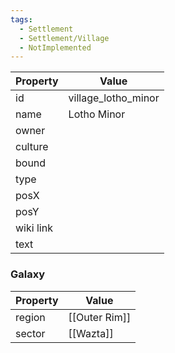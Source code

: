 ```yaml
---
tags:
  - Settlement
  - Settlement/Village
  - NotImplemented
---
```


| Property  | Value               |
| --------- | ------------------- |
| id        | village_lotho_minor |
| name      | Lotho Minor         |
| owner     |                     |
| culture   |                     |
| bound     |                     |
| type      |                     |
| posX      |                     |
| posY      |                     |
| wiki link |                     |
| text      |                     |

### Galaxy
| Property | Value         |
| -------- | ------------- |
| region   | [[Outer Rim]] |
| sector   | [[Wazta]]     |

